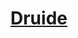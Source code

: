 ﻿---
!LinkItem
Link: druid_hd.md
NameLink: <!--NameLink-->[Druide](hd_druid.md)<!--/NameLink-->
Id: classes_hd.md#druide
ParentLink: classes_hd.md#classes
Name: Druide
ParentName: Classes
AltName: '[Druid](#)'
---




# [Druide](hd_druid.md)



